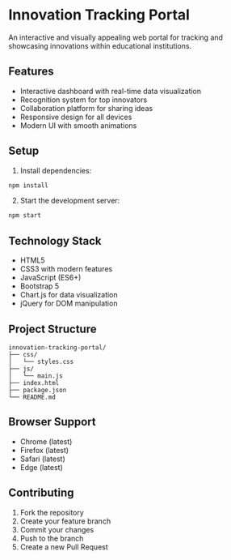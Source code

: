 # Innovation Tracking Portal

An interactive and visually appealing web portal for tracking and showcasing innovations within educational institutions.

## Features

- Interactive dashboard with real-time data visualization
- Recognition system for top innovators
- Collaboration platform for sharing ideas
- Responsive design for all devices
- Modern UI with smooth animations

## Setup

1. Install dependencies:
```bash
npm install
```

2. Start the development server:
```bash
npm start
```

## Technology Stack

- HTML5
- CSS3 with modern features
- JavaScript (ES6+)
- Bootstrap 5
- Chart.js for data visualization
- jQuery for DOM manipulation

## Project Structure

```
innovation-tracking-portal/
├── css/
│   └── styles.css
├── js/
│   └── main.js
├── index.html
├── package.json
└── README.md
```

## Browser Support

- Chrome (latest)
- Firefox (latest)
- Safari (latest)
- Edge (latest)

## Contributing

1. Fork the repository
2. Create your feature branch
3. Commit your changes
4. Push to the branch
5. Create a new Pull Request
